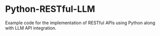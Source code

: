 # Python-RESTful-LLM
Example code for the implementation of RESTful APIs using Python along with LLM API integration.
